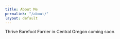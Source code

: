 ```yaml
---
title: About Me
permalink: "/about/"
layout: default
---
```


Thrive Barefoot Farrier in Central Oregon coming soon.
